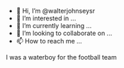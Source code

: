 - 👋 Hi, I’m @walterjohnseysr
- 👀 I’m interested in ...
- 🌱 I’m currently learning ...
- 💞️ I’m looking to collaborate on ...
- 📫 How to reach me ...

<!---
walterjohnseysr/walterjohnseysr is a ✨ special ✨ repository because its `README.md` (this file) appears on your GitHub profile.
You can click the Preview link to take a look at your changes.
--->
I was a waterboy for the football team
